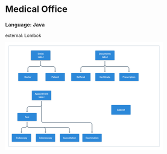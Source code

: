 # Medical Office 

### Language: Java
external: Lombok

![alt text](https://github.com/IancuOnescu/Medical-Office/blob/master/MD%20images/classes.png?raw=true)
